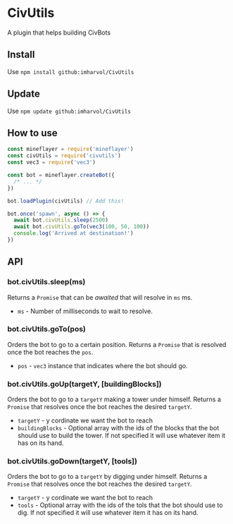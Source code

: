 # CivUtils
A plugin that helps building CivBots

## Install
Use `npm install github:imharvol/CivUtils `

## Update
Use `npm update github:imharvol/CivUtils `

## How to use
```js
const mineflayer = require('mineflayer')
const civUtils = require('civutils')
const vec3 = require('vec3')

const bot = mineflayer.createBot({
  /* ... */
})

bot.loadPlugin(civUtils) // Add this!

bot.once('spawn', async () => {
  await bot.civUtils.sleep(2500)
  await bot.civUtils.goTo(vec3(100, 50, 100))
  console.log('Arrived at destination!')
})
```

## API
### bot.civUtils.sleep(ms)
Returns a `Promise` that can be _awaited_ that will resolve in `ms` ms.
- `ms` - Number of milliseconds to wait to resolve.

### bot.civUtils.goTo(pos)
Orders the bot to go to a certain position. Returns a `Promise` that is resolved once the bot reaches the `pos`.
- `pos` - `vec3` instance that indicates where the bot should go.

### bot.civUtils.goUp(targetY, [buildingBlocks])
Orders the bot to go to a `targetY` making a tower under himself. Returns a `Promise` that resolves once the bot reaches the desired `targetY`.
- `targetY` - y cordinate we want the bot to reach
- `buildingBlocks` - Optional array with the ids of the blocks that the bot should use to build the tower. If not specified it will use whatever item it has on its hand.

### bot.civUtils.goDown(targetY, [tools])
Orders the bot to go to a `targetY` by digging under himself. Returns a `Promise` that resolves once the bot reaches the desired `targetY`.
- `targetY` - y cordinate we want the bot to reach
- `tools` - Optional array with the ids of the tols that the bot should use to dig. If not specified it will use whatever item it has on its hand.
